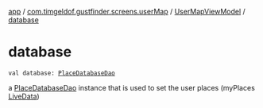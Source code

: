 [app](../../index.md) / [com.timgeldof.gustfinder.screens.userMap](../index.md) / [UserMapViewModel](index.md) / [database](./database.md)

# database

`val database: `[`PlaceDatabaseDao`](../../com.timgeldof.gustfinder.database/-place-database-dao/index.md)

a [PlaceDatabaseDao](../../com.timgeldof.gustfinder.database/-place-database-dao/index.md) instance that is used to set the user places (myPlaces [LiveData](#))


